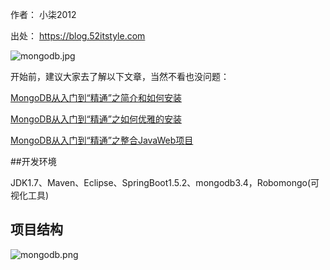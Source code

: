
作者： 小柒2012

出处： https://blog.52itstyle.com

![mongodb.jpg](https://blog.52itstyle.com/usr/uploads/2017/07/512308205.jpg)

开始前，建议大家去了解以下文章，当然不看也没问题：

[MongoDB从入门到“精通”之简介和如何安装](https://blog.52itstyle.com/archives/1150/ "MongoDB从入门到“精通”之简介和如何安装")

[MongoDB从入门到“精通”之如何优雅的安装](https://blog.52itstyle.com/archives/1158/ "MongoDB从入门到“精通”之如何优雅的安装")

[MongoDB从入门到“精通”之整合JavaWeb项目](https://blog.52itstyle.com/archives/1162/ "MongoDB从入门到“精通”之整合JavaWeb项目")
<!--more-->

##开发环境

JDK1.7、Maven、Eclipse、SpringBoot1.5.2、mongodb3.4，Robomongo(可视化工具)

## 项目结构

![mongodb.png](https://blog.52itstyle.com/usr/uploads/2017/07/318858275.png)

